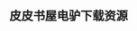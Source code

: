 ## 皮皮书屋电驴下载资源 

[Varnish权威指南-中文版.pdf]: (ed2k://|file|Varnish%E6%9D%83%E5%A8%81%E6%8C%87%E5%8D%97-%E4%B8%AD%E6%96%87%E7%89%88.pdf|2085846|c096bb00be8920c429b361e554c22f1d|h=3nu6eurwrm7r3tzfkx5qghi62wklzphd|/)

[Extending and Embedding PHP.chm]: (ed2k://|file|Extending%20and%20Embedding%20PHP.chm|898905|a286b96ce884616fed1026b6632875f0|h=pzddtydzzmqml2zm4vg3vblsoiw6vxmn|/)

[Comparative Evaluation of Focused Retrieval.pdf]: (ed2k://|file|Comparative%20Evaluation%20of%20Focused%20Retrieval.pdf|7988753|1a28eb8e1bcc3ae8bcfe9aa019d07d75|h=fnjwgbmlyf4qa4x47wszez7h56qqcmbm|/)

[计算机程序设计艺术, 第1卷, 基本算法.pdf]: (ed2k://|file|%E8%AE%A1%E7%AE%97%E6%9C%BA%E7%A8%8B%E5%BA%8F%E8%AE%BE%E8%AE%A1%E8%89%BA%E6%9C%AF%2C%20%E7%AC%AC1%E5%8D%B7%2C%20%E5%9F%BA%E6%9C%AC%E7%AE%97%E6%B3%95.pdf|14349933|47a6464ce97e73cd9d13c8e2cdaba048|h=y5xc7evj5xhx6blifguczph3y5fuflax|/)

[局域网安全与攻防解密：基于Sniffer Pro实现.pdf]: (ed2k://|file|%E5%B1%80%E5%9F%9F%E7%BD%91%E5%AE%89%E5%85%A8%E4%B8%8E%E6%94%BB%E9%98%B2%E8%A7%A3%E5%AF%86%EF%BC%9A%E5%9F%BA%E4%BA%8ESniffer%20Pro%E5%AE%9E%E7%8E%B0.pdf|38222613|09ec487bb0e1e2eecbb6e7bfad14c365|h=idgrip37lm2rhmzqepo7qmeut22wjsra|/)

[iPhone 3D Programming_ Developing Graphical Applications with OpenGL ES.pdf]: (ed2k://|file|iPhone%203D%20Programming_%20Developing%20Graphical%20Applications%20with%20OpenGL%20ES.pdf|6990260|7908a031e5c88cb67fc3b9cc0ff5f598|h=zxed5sez3g32asbi2n65mn5gfzxlnsr4|/)

[Test-Drive ASP.NET MVC.pdf]: (ed2k://|file|Test-Drive%20ASP.NET%20MVC.pdf|4710322|80d19af205ed1410ed528e53a7c4861a|h=5x7xh7mxbf7qz3hishe5oz2osv2riijf|/)

[Building Hybrid Android Apps with Java and JavaScript.pdf]: (ed2k://|file|Building%20Hybrid%20Android%20Apps%20with%20Java%20and%20JavaScript.pdf|17517391|188426c58d5e1c04cd9961135e704f53|h=igd3thnsjf4sgjfddf4koeab5vzqxz4a|/)

[信息乌托邦.pdf]: (ed2k://|file|%E4%BF%A1%E6%81%AF%E4%B9%8C%E6%89%98%E9%82%A6.pdf|4984730|a1f4b96a28e5de91680b253519c8a585|h=il5rxyqn6h6vx2d3h5s32lzxd5c6bpo5|/)

[Apprenticeship Patterns.pdf]: (ed2k://|file|Apprenticeship%20Patterns.pdf|3873770|48f1e244fa133a1629653982c7f6ca42|h=7jjmr63be6qjbruotxqcnfw32vbbwvem|/)

[Perl高效编程 (第2版) 中文版.pdf]: (ed2k://|file|Perl%E9%AB%98%E6%95%88%E7%BC%96%E7%A8%8B%20%28%E7%AC%AC2%E7%89%88%29%20%E4%B8%AD%E6%96%87%E7%89%88.pdf|50426052|fb4cf1d267461713f27ff1a6ec8d9937|h=faemz273vv2wu7zh5qbrfzhnb3m5u66h|/)

[Apache JMeter.pdf]: (ed2k://|file|Apache%20JMeter.pdf|5491754|6d6bc879f4aac6d14ad1890528540991|h=fkwscps2yfdrmhbck624mksba7zqnsuf|/)

[Programming Windows.chm]: (ed2k://|file|Programming%20Windows.chm|4619268|b8327294c581bb8fce115cb5037ad4bc|h=w4g77lnvc7ackzq5pdzgxal3kdn22axr|/)

[Agile Web Development with Rails 4.pdf]: (ed2k://|file|Agile%20Web%20Development%20with%20Rails%204.pdf|12923231|d62390e5e5c45f999f98f0b4f601194e|h=4lsddctsziqajglqory3orp32m4df32o|/)

[Guide to Web Development With Java_ Understanding Website Creation.pdf]: (ed2k://|file|Guide%20to%20Web%20Development%20With%20Java_%20Understanding%20Website%20Creation.pdf|9898714|db902395f7466fc9ba09d5d8891016e4|h=3ktb6rbqpyieenro2td2u7maigzwsuk4|/)

[Data Insights_ New Ways to Visualize and Make Sense of Data.pdf]: (ed2k://|file|Data%20Insights_%20New%20Ways%20to%20Visualize%20and%20Make%20Sense%20of%20Data.pdf|35189982|de63b62279b3c23a401952ddc339ce8d|h=k2rii7tiqn4uat5i2circdqixmi5sp36|/)

[Understanding Concurrent Systems.pdf]: (ed2k://|file|Understanding%20Concurrent%20Systems.pdf|4503661|4c3c4402d4b8374069c59f3c9bb0e837|h=dlxpu3zr2ybovgllz2d7v5nymnibepko|/)

[Tapestry in Action.pdf]: (ed2k://|file|Tapestry%20in%20Action.pdf|9156459|812cbea42f5105fd03ace5172e474720|h=jhgmnyp3suszykyyap43mugvtxrvvhse|/)

[C#经典入门（第五版）上.pdf]: (ed2k://|file|C%23%E7%BB%8F%E5%85%B8%E5%85%A5%E9%97%A8%EF%BC%88%E7%AC%AC%E4%BA%94%E7%89%88%EF%BC%89%E4%B8%8A.pdf|44238157|76327d0c911a7619f23c3d747f39412a|h=phmggpfxg3gngawi7aqmlm4aev4nr246|/)

[Microsoft SQL Server 2008 R2 Unleashed.rar]: (ed2k://|file|Microsoft%20SQL%20Server%202008%20R2%20Unleashed.rar|38383658|69481cc7ee995a39658a6d672d978a21|h=ypdepgd4lmaue5dmjaoaodlkbla6abxo|/)

[Python源码剖析（完整版）.pdf]: (ed2k://|file|Python%E6%BA%90%E7%A0%81%E5%89%96%E6%9E%90%EF%BC%88%E5%AE%8C%E6%95%B4%E7%89%88%EF%BC%89.pdf|30441873|a2353297d6a417106e4e6ede99be19b0|h=tqgi7wocyzzv662ykqw2qtktmgb23xzc|/)

[OpenCL Programming Guide.rar]: (ed2k://|file|OpenCL%20Programming%20Guide.rar|4794746|7ef9aef730e856a9eea451b2b96b5b75|h=g6gxrgyr2a6j5athb6sfgexvw2x5g64h|/)

[Compiler Specification and Verification.pdf]: (ed2k://|file|Compiler%20Specification%20and%20Verification.pdf|10434000|313e72c8ca25d4dcfd427c57a6aae2a7|h=3dsze4bgzysvizpuoi4h7orkfdwnhl3f|/)

[Game Physics Engine Development (2nd Edition).pdf]: (ed2k://|file|Game%20Physics%20Engine%20Development%20%282nd%20Edition%29.pdf|6607760|af14e2a55ccf7f6669598f6c156fbb88|h=b45eofzo4c7gwt6sktn63ytyod2rm5ek|/)

[DotNetNuke 5.4 Cookbook.pdf]: (ed2k://|file|DotNetNuke%205.4%20Cookbook.pdf|14800204|c3c2a0bc0a679c989f1ff4a0881abd49|h=3g27wrtz53433ra6p2qidesrq7idmruo|/)

[Domain-Driven Design_ Tackling Complexity in the Heart of Software.chm]: (ed2k://|file|Domain-Driven%20Design_%20Tackling%20Complexity%20in%20the%20Heart%20of%20Software.chm|4643737|305c7709c96ed45b1606973606d5f900|h=dn4igb24xmy4z5awoacduhqtigglsmw2|/)

[The Compiler Design Handbook.pdf]: (ed2k://|file|The%20Compiler%20Design%20Handbook.pdf|6009516|2e89d2675595755ed05a9837a22d76ee|h=lvtmkzlulz3x55xm5qkora2f7lw3xoxl|/)

[Third-Party JavaScript.pdf]: (ed2k://|file|Third-Party%20JavaScript.pdf|8487286|ebd050b67c5b413dc9eea745262a2d60|h=kgghopwzgxqvloppo4y4k3plze35wjd4|/)

[Compiler design in C.djvu]: (ed2k://|file|Compiler%20design%20in%20C.djvu|9495723|bef777849dc14812a442098f26edde6f|h=b6hzecju3glxf6c4ceqdy63mumw52a6t|/)

[.NET Multithreading.pdf]: (ed2k://|file|.NET%20Multithreading.pdf|12168403|1c8a95f2149a0f23937aaecbae83f56a|h=jgw6bgxdsfy3bxeznkde2pkezs3xqcow|/)

[Building Websites with DotNetNuke 5.pdf]: (ed2k://|file|Building%20Websites%20with%20DotNetNuke%205.pdf|9190326|2aa64572f4c7165caa30e6f15c16fd50|h=kvbxgbok3raux6hom54zcdpdy3t7uw2l|/)

[Programming ArcGIS 10.1 with Python Cookbook.pdf]: (ed2k://|file|Programming%20ArcGIS%2010.1%20with%20Python%20Cookbook.pdf|6124342|2ca49619016f8638ac3d87e523c13521|h=bwumpnvwsr2oqvul2e3jknozhumu4i4e|/)

[重构.pdf]: (ed2k://|file|%E9%87%8D%E6%9E%84.pdf|13067524|c7526bdaea4692395b5a8b26411f9909|h=fic6sd6vha7276lsqys3dabfu7udi7ns|/)

[Photoshop Elements 9 for Windows_ Visual QuickStart Guide.pdf]: (ed2k://|file|Photoshop%20Elements%209%20for%20Windows_%20Visual%20QuickStart%20Guide.pdf|21256464|586ce0a77b653a1daabadc000f9abd0a|h=k7pt4i2zixsat7ntnzalc3gqtykf2v6u|/)

[WINDOWS核心编程.pdf]: (ed2k://|file|WINDOWS%E6%A0%B8%E5%BF%83%E7%BC%96%E7%A8%8B.pdf|37089715|c51a4f1877783729f72c3575281aae4a|h=jfsrrakemwbdqbfhh6ib2tataneyi5ng|/)

[Thinking in C++ Volume 1.pdf]: (ed2k://|file|Thinking%20in%20C%2B%2B%20Volume%201.pdf|3025949|6396d0bf9179972f3a10cc024f3a2938|h=sfzlrl5jz4ojns5xdrmmaagiixv5emki|/)

[WPF Recipes in C# 2008_ A Problem-Solution Approach.pdf]: (ed2k://|file|WPF%20Recipes%20in%20C%23%202008_%20A%20Problem-Solution%20Approach.pdf|6377193|d3ec98100ea1ea11865d224418c959b0|h=6ski3uwlvstlw7ybjfg5xywurdxfgxir|/)

[Windows 8.1 Inside Out.pdf]: (ed2k://|file|Windows%208.1%20Inside%20Out.pdf|29753019|3c64c14113698b2792ea42b454a2ce21|h=an2nvwhdttdrltwuvzdrcz75wn3ofaux|/)

[Learning and Intelligent Optimization.pdf]: (ed2k://|file|Learning%20and%20Intelligent%20Optimization.pdf|14715228|b5ed4c16535127a5273e6d42b0e621ad|h=z4jiyw22dupatdxdhtdc5hh3x73oz4o6|/)

[CCNP TSHOOT 642-832 Official Certification Guide.pdf]: (ed2k://|file|CCNP%20TSHOOT%20642-832%20Official%20Certification%20Guide.pdf|4933410|0a70d56988c97b69e7353ff15bcecf33|h=jqljbh6ivniqfn62gugnucz6i6sambcr|/)

[Systems Analysis and Design with UML, 3rd Edition.pdf]: (ed2k://|file|Systems%20Analysis%20and%20Design%20with%20UML%2C%203rd%20Edition.pdf|5769165|9dc09980420b715151f9e85b31fe806a|h=xa4322pju26aqdcgcodaub2mrcb6vcy3|/)

[Don’t Make Me Think.pdf]: (ed2k://|file|Don%E2%80%99t%20Make%20Me%20Think.pdf|10905171|2094a1b03bbec03a717aba89c9f96b8b|h=m5pxzywftmw7dy6y3nfzfussmfi77egi|/)

[鸟哥的Linux私房菜–基础学习篇(第三版).pdf]: (ed2k://|file|%E9%B8%9F%E5%93%A5%E7%9A%84Linux%E7%A7%81%E6%88%BF%E8%8F%9C%E2%80%93%E5%9F%BA%E7%A1%80%E5%AD%A6%E4%B9%A0%E7%AF%87%28%E7%AC%AC%E4%B8%89%E7%89%88%29.pdf|23121212|b89b8bd610bdbc54f7716de4c684fc52|h=5grjs4vhmhsvhnm47xvxcxfknb7qenmx|/)

[Microsoft Office Excel 2007 Formulas & Functions For Dummies.pdf]: (ed2k://|file|Microsoft%20Office%20Excel%202007%20Formulas%20%26%20Functions%20For%20Dummies.pdf|9607346|f0c7dbdaf3aa327fea7763cedca01f3d|h=l3fkjpdyahjxni3fwecfy3qa4qvyh7d6|/)

[Silverlight 2 Visual Essentials.pdf]: (ed2k://|file|Silverlight%202%20Visual%20Essentials.pdf|3802227|b65391ccdedf46b41424912f2f78562f|h=j2jxficjlfddlckiewiwipiq5vdeot7q|/)

[Adobe ColdFusion 9 Web Application Construction Kit, Volume 3_ Application Development.pdf]: (ed2k://|file|Adobe%20ColdFusion%209%20Web%20Application%20Construction%20Kit%2C%20Volume%203_%20Application%20Development.pdf|15231829|fe6a03f2dcddd8b2942ff9ee79d10c33|h=7ekh2gld6eeo33ioata7vuja5edvusm7|/)

[计算机的心智操作系统之哲学原理.pdf]: (ed2k://|file|%E8%AE%A1%E7%AE%97%E6%9C%BA%E7%9A%84%E5%BF%83%E6%99%BA%E6%93%8D%E4%BD%9C%E7%B3%BB%E7%BB%9F%E4%B9%8B%E5%93%B2%E5%AD%A6%E5%8E%9F%E7%90%86.pdf|35791164|648816b61c96ee6cf7996fabed01b958|h=3pfkupquvgm2mk6l6zdhrrf57lucm5mc|/)

[GTK+ 2.0编程范例.pdf]: (ed2k://|file|GTK%2B%202.0%E7%BC%96%E7%A8%8B%E8%8C%83%E4%BE%8B.pdf|9641087|4e39fd04173d17e8ebab61136905dd28|h=7dcwqqxba2vxx3acjwxilcaos55qgeod|/)

[Telecommunications Essentials, Second Edition_ The Complete Global Source.chm]: (ed2k://|file|Telecommunications%20Essentials%2C%20Second%20Edition_%20The%20Complete%20Global%20Source.chm|9904264|8e4c75b6f80a053838de43170a7e46a6|h=da5uxg23rbks3v2wzkfls5g27goxunv6|/)

[The Command Line in Windows.pdf]: (ed2k://|file|The%20Command%20Line%20in%20Windows.pdf|718465|4b79a8388a9b67c2a2b9d2452408d0fe|h=fewxzbwk3jzmobgxscqrmek7gvtze5ps|/)

[Comparing, Designing, and Deploying VPNs.chm]: (ed2k://|file|Comparing%2C%20Designing%2C%20and%20Deploying%20VPNs.chm|41464852|da69d4c99597d3640c4ee96722597d76|h=ummouzhrkckoclfefrdvrmwmjaxp2krw|/)

[Core PHP Programming (3rd Edition).chm]: (ed2k://|file|Core%20PHP%20Programming%20%283rd%20Edition%29.chm|1588596|9293c73c8968c33260fa642003a5bd92|h=samk5a3i5lx2ovotfbt6onccnuy5binu|/)

[心理和脑与生活.pdf]: (ed2k://|file|%E5%BF%83%E7%90%86%E5%92%8C%E8%84%91%E4%B8%8E%E7%94%9F%E6%B4%BB.pdf|35281436|ce4a2b76840a090f299d0f8fc899cf1e|h=26snfa42ciwgiduptra4voiruz7tjsrr|/)

[深入理解Linux网络技术内幕(ZIP卷2).pdf]: (ed2k://|file|%E6%B7%B1%E5%85%A5%E7%90%86%E8%A7%A3Linux%E7%BD%91%E7%BB%9C%E6%8A%80%E6%9C%AF%E5%86%85%E5%B9%95%28ZIP%E5%8D%B72%29.pdf|32440900|4d030e78912d54dd6e710b0bac3394a8|h=sekn3v6ric3dh5lheqm6s2nbvh3h5624|/)

[Foundation iPhone App Development.pdf]: (ed2k://|file|Foundation%20iPhone%20App%20Development.pdf|18972367|e32aafaff67554777e34b2ff4d9e53c2|h=vkfjm5rudiv5tlqlhntaaihwu7cchrzk|/)

[Liferay Portal 5.2 Systems Development.pdf]: (ed2k://|file|Liferay%20Portal%205.2%20Systems%20Development.pdf|17550480|3539b452cd9c3e04b5e8927e52cf22bd|h=tl2zpgy7fqnw3dq7e3ca6khk5yl4zvw4|/)

[Effective Java.pdf]: (ed2k://|file|Effective%20Java.pdf|2929318|724148449f9dff06668b57509cf0eb06|h=bqrsndypgkmz3g53gw5dnc6c6olovtgs|/)

[JMX in Action.pdf]: (ed2k://|file|JMX%20in%20Action.pdf|4993991|79bcec1317da899d51557bf434fadf35|h=hiirriqbh5ie4jkv4rvbb5ejrolzethj|/)

[The Essential Guide to Home Computer Security.pdf]: (ed2k://|file|The%20Essential%20Guide%20to%20Home%20Computer%20Security.pdf|4763598|98f13d4044185d6d3c4b651991475aad|h=tdhahuv4fslqzs4dthb4nqpmilq4bmpm|/)

[code complete.pdf]: (ed2k://|file|code%20complete.pdf|9766870|d874dd2d816431ec75cbeceabce27795|h=weuxudunj4wuicgliew2z4l2fajbvuf6|/)

[Using Microsoft Publisher 2010.pdf]: (ed2k://|file|Using%20Microsoft%20Publisher%202010.pdf|4039828|0a055df88b9644f9abc6971c4aa74488|h=3gwi2lgs3trzvj567ef56peokpjz2x5a|/)

[The Well-Grounded Java Developer.pdf]: (ed2k://|file|The%20Well-Grounded%20Java%20Developer.pdf|18883556|29996ac2b90900ca4cba32121a48e07e|h=zdzv5fihi3aril7hp25fjfsvj4tnbz2y|/)

[The TCP_IP Guide_ A Comprehensive, Illustrated Internet Protocols Reference.pdf]: (ed2k://|file|The%20TCP_IP%20Guide_%20A%20Comprehensive%2C%20Illustrated%20Internet%20Protocols%20Reference.pdf|28886269|55ab2654f22790bd494e94f527c7f513|h=trsxlllyiwrunqgbx4b2ajp42bwkmnnu|/)

[HTML5 Video How-To.pdf]: (ed2k://|file|HTML5%20Video%20How-To.pdf|2641942|733983aa0c4bc77f95596575d7b9f9f2|h=bthnxm4ntwlxrjhdemjqdk6l5qzqecyc|/)

[An Introduction to Search Engines and Web Navigation.pdf]: (ed2k://|file|An%20Introduction%20to%20Search%20Engines%20and%20Web%20Navigation.pdf|5848346|142ce7609d3284d5e425fec62a95b896|h=zzum5ajvaer5hs7slyrbeiuodrs7hk2b|/)

[Pro Visual C++_CLI and the .NET 2.0 Platform.pdf]: (ed2k://|file|Pro%20Visual%20C%2B%2B_CLI%20and%20the%20.NET%202.0%20Platform.pdf|24175284|301adf7a1f1b1dbd013f73aa4a8b0a9d|h=sofrgc6x444bg5hgxziqc4hvu6juqgbw|/)

[Beginning Ruby_ From Novice to Professional, Second Edition.pdf]: (ed2k://|file|Beginning%20Ruby_%20From%20Novice%20to%20Professional%2C%20Second%20Edition.pdf|14060269|7c22dfe8170fccf3d1ebfccc03bdbad6|h=ks63tjef5chkelgi6p7vyiaxyk4ubgdp|/)

[Digital Painting in Photoshop.pdf]: (ed2k://|file|Digital%20Painting%20in%20Photoshop.pdf|35341974|0faa9ae688db35a13a226ad4d6862352|h=rwqqa2jgof53hndw2rzghb6k3akfeqwh|/)

[JavaScript Programmer’s Reference.pdf]: (ed2k://|file|JavaScript%20Programmer%E2%80%99s%20Reference.pdf|6836252|50a60b3522179f5db6685df56984bae1|h=tu2illpr7hyly5ktiz5eoma3uif74eld|/)

[码农 第5期.pdf]: (ed2k://|file|%E7%A0%81%E5%86%9C%20%E7%AC%AC5%E6%9C%9F.pdf|14384771|d7476479244c8ea3da2b9b55754d59e9|h=h76qf7sqywyphplnkr2durh3ljpqlv45|/)

[Learning Python, 3rd Edition.pdf]: (ed2k://|file|Learning%20Python%2C%203rd%20Edition.pdf|4282661|9cffbeab5b2faed2380322456b990d04|h=s4t4tcxhvb3ntekl5oimpqc7gxwve4e2|/)

[Managing Software Development with Trac and Subversion.pdf]: (ed2k://|file|Managing%20Software%20Development%20with%20Trac%20and%20Subversion.pdf|3526214|396e0ff4bbc9b8fcc51bcf5327d563fe|h=3hgzhqlyiuxi26mwhhlrkl66t3xdbi7x|/)

[数学之美.pdf]: (ed2k://|file|%E6%95%B0%E5%AD%A6%E4%B9%8B%E7%BE%8E.pdf|51480536|a6b600651b6185c59fdac5db3249174b|h=yfvwibxw3ltly56x5kcqyp5btdu5ifzf|/)

[Bioinformatics Programming Using Python.pdf]: (ed2k://|file|Bioinformatics%20Programming%20Using%20Python.pdf|4303305|91422349fafff3b4365b2f5fcd87212c|h=eeflg3pedfxlei6cttjuspjd7s53peez|/)

[Effective Akka.pdf]: (ed2k://|file|Effective%20Akka.pdf|3786619|68055ce7960605d7905b28221fb2649a|h=6pf3o4wwnwnmeuhzaolcgas63yftyqrw|/)

[Digital Photography Hacks.chm]: (ed2k://|file|Digital%20Photography%20Hacks.chm|12331185|37d9ac489bf74bd21572b9140ffd6afd|h=7rr6gtpfma2etc4ljzeuzpmcg67j4pal|/)

[SignalR_ Real-time Application Development.pdf]: (ed2k://|file|SignalR_%20Real-time%20Application%20Development.pdf|3382167|6fa9f066a9f780b3cf7e403b6998ac44|h=wdwdiedhrf33e6ajhy2nbpv5xx7zlcb2|/)

[Windows Server 2008网络基础架构(70-642).pdf]: (ed2k://|file|Windows%20Server%202008%E7%BD%91%E7%BB%9C%E5%9F%BA%E7%A1%80%E6%9E%B6%E6%9E%84%2870-642%29.pdf|50455836|304de20f6db2e1a33dfaaa0bdce741e7|h=iouso3y5uh7zbbxpnriwlae7wsx52g3h|/)

[Windows via C_C++, Fifth Edition.chm]: (ed2k://|file|Windows%20via%20C_C%2B%2B%2C%20Fifth%20Edition.chm|4001379|02506380c54d1f4cbad5968e89dc9056|h=j475k4abknvb32riczgfrr5jmryednfv|/)

[Lua源码赏析.pdf]: (ed2k://|file|Lua%E6%BA%90%E7%A0%81%E8%B5%8F%E6%9E%90.pdf|1736429|5770f0534507398f2947b0d981533b75|h=tw3e4f74eak3r35zsaq6lh3oywsga7yh|/)


